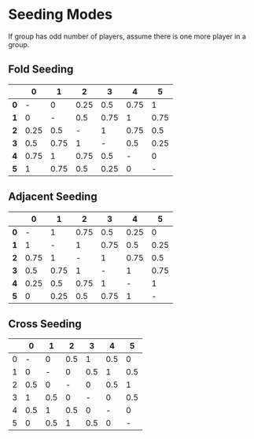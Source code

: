 # Seeding Modes

If group has odd number of players, assume there is one more player in a group.

## Fold Seeding

|       | 0    | 1    | 2    | 3    | 4    | 5    |
|-------|------|------|------|------|------|------|
| **0** | -    | 0    | 0.25 | 0.5  | 0.75 | 1    |
| **1** | 0    | -    | 0.5  | 0.75 | 1    | 0.75 |
| **2** | 0.25 | 0.5  | -    | 1    | 0.75 | 0.5  |
| **3** | 0.5  | 0.75 | 1    | -    | 0.5  | 0.25 |
| **4** | 0.75 | 1    | 0.75 | 0.5  | -    | 0    |
| **5** | 1    | 0.75 | 0.5  | 0.25 | 0    | -    |

## Adjacent Seeding

|       | 0    | 1    | 2    | 3    | 4    | 5    |
|-------|------|------|------|------|------|------|
| **0** | -    | 1    | 0.75 | 0.5  | 0.25 | 0    |
| **1** | 1    | -    | 1    | 0.75 | 0.5  | 0.25 |
| **2** | 0.75 | 1    | -    | 1    | 0.75 | 0.5  |
| **3** | 0.5  | 0.75 | 1    | -    | 1    | 0.75 |
| **4** | 0.25 | 0.5  | 0.75 | 1    | -    | 1    |
| **5** | 0    | 0.25 | 0.5  | 0.75 | 1    | -    |

## Cross Seeding

|   | 0   | 1   | 2   | 3   | 4   | 5   |
|---|-----|-----|-----|-----|-----|-----|
| 0 | -   | 0   | 0.5 | 1   | 0.5 | 0   |
| 1 | 0   | -   | 0   | 0.5 | 1   | 0.5 |
| 2 | 0.5 | 0   | -   | 0   | 0.5 | 1   |
| 3 | 1   | 0.5 | 0   | -   | 0   | 0.5 |
| 4 | 0.5 | 1   | 0.5 | 0   | -   | 0   |
| 5 | 0   | 0.5 | 1   | 0.5 | 0   | -   |
